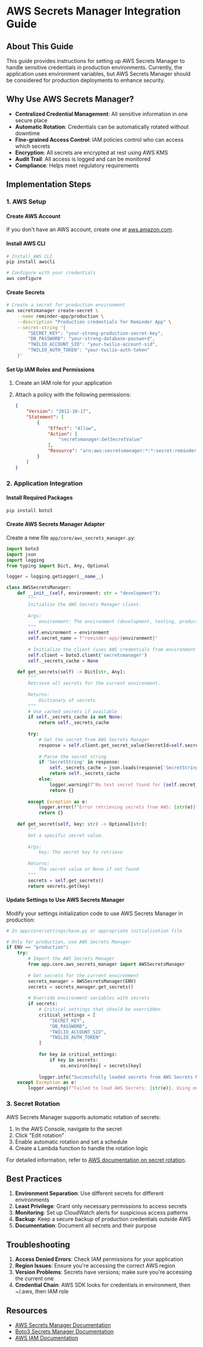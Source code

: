 # AWS Secrets Manager Integration Guide

## About This Guide

This guide provides instructions for setting up AWS Secrets Manager to handle sensitive credentials in production environments. Currently, the application uses environment variables, but AWS Secrets Manager should be considered for production deployments to enhance security.

## Why Use AWS Secrets Manager?

- **Centralized Credential Management**: All sensitive information in one secure place
- **Automatic Rotation**: Credentials can be automatically rotated without downtime
- **Fine-grained Access Control**: IAM policies control who can access which secrets
- **Encryption**: All secrets are encrypted at rest using AWS KMS
- **Audit Trail**: All access is logged and can be monitored
- **Compliance**: Helps meet regulatory requirements

## Implementation Steps

### 1. AWS Setup

#### Create AWS Account

If you don't have an AWS account, create one at [aws.amazon.com](https://aws.amazon.com/).

#### Install AWS CLI

```bash
# Install AWS CLI
pip install awscli

# Configure with your credentials
aws configure
```

#### Create Secrets

```bash
# Create a secret for production environment
aws secretsmanager create-secret \
    --name reminder-app/production \
    --description "Production credentials for Reminder App" \
    --secret-string '{
        "SECRET_KEY": "your-strong-production-secret-key",
        "DB_PASSWORD": "your-strong-database-password",
        "TWILIO_ACCOUNT_SID": "your-twilio-account-sid",
        "TWILIO_AUTH_TOKEN": "your-twilio-auth-token"
    }'
```

#### Set Up IAM Roles and Permissions

1. Create an IAM role for your application
2. Attach a policy with the following permissions:

   ```json
   {
       "Version": "2012-10-17",
       "Statement": [
           {
               "Effect": "Allow",
               "Action": [
                   "secretsmanager:GetSecretValue"
               ],
               "Resource": "arn:aws:secretsmanager:*:*:secret:reminder-app/*"
           }
       ]
   }
   ```

### 2. Application Integration

#### Install Required Packages

```bash
pip install boto3
```

#### Create AWS Secrets Manager Adapter

Create a new file `app/core/aws_secrets_manager.py`:

```python
import boto3
import json
import logging
from typing import Dict, Any, Optional

logger = logging.getLogger(__name__)

class AWSSecretsManager:
    def __init__(self, environment: str = "development"):
        """
        Initialize the AWS Secrets Manager client.
        
        Args:
            environment: The environment (development, testing, production)
        """
        self.environment = environment
        self.secret_name = f"reminder-app/{environment}"
        
        # Initialize the client (uses AWS credentials from environment or IAM role)
        self.client = boto3.client('secretsmanager')
        self._secrets_cache = None
    
    def get_secrets(self) -> Dict[str, Any]:
        """
        Retrieve all secrets for the current environment.
        
        Returns:
            Dictionary of secrets
        """
        # Use cached secrets if available
        if self._secrets_cache is not None:
            return self._secrets_cache
            
        try:
            # Get the secret from AWS Secrets Manager
            response = self.client.get_secret_value(SecretId=self.secret_name)
            
            # Parse the secret string
            if 'SecretString' in response:
                self._secrets_cache = json.loads(response['SecretString'])
                return self._secrets_cache
            else:
                logger.warning(f"No text secret found for {self.secret_name}")
                return {}
                
        except Exception as e:
            logger.error(f"Error retrieving secrets from AWS: {str(e)}")
            return {}
    
    def get_secret(self, key: str) -> Optional[str]:
        """
        Get a specific secret value.
        
        Args:
            key: The secret key to retrieve
            
        Returns:
            The secret value or None if not found
        """
        secrets = self.get_secrets()
        return secrets.get(key)
```

#### Update Settings to Use AWS Secrets Manager

Modify your settings initialization code to use AWS Secrets Manager in production:

```python
# In app/core/settings/base.py or appropriate initialization file

# Only for production, use AWS Secrets Manager
if ENV == "production":
    try:
        # Import the AWS Secrets Manager
        from app.core.aws_secrets_manager import AWSSecretsManager
        
        # Get secrets for the current environment
        secrets_manager = AWSSecretsManager(ENV)
        secrets = secrets_manager.get_secrets()
        
        # Override environment variables with secrets
        if secrets:
            # Critical settings that should be overridden
            critical_settings = [
                "SECRET_KEY", 
                "DB_PASSWORD", 
                "TWILIO_ACCOUNT_SID", 
                "TWILIO_AUTH_TOKEN"
            ]
            
            for key in critical_settings:
                if key in secrets:
                    os.environ[key] = secrets[key]
                    
            logger.info("Successfully loaded secrets from AWS Secrets Manager")
    except Exception as e:
        logger.warning(f"Failed to load AWS Secrets: {str(e)}. Using environment variables.")
```

### 3. Secret Rotation

AWS Secrets Manager supports automatic rotation of secrets:

1. In the AWS Console, navigate to the secret
2. Click "Edit rotation"
3. Enable automatic rotation and set a schedule
4. Create a Lambda function to handle the rotation logic

For detailed information, refer to [AWS documentation on secret rotation](https://docs.aws.amazon.com/secretsmanager/latest/userguide/rotating-secrets.html).

## Best Practices

1. **Environment Separation**: Use different secrets for different environments
2. **Least Privilege**: Grant only necessary permissions to access secrets
3. **Monitoring**: Set up CloudWatch alerts for suspicious access patterns
4. **Backup**: Keep a secure backup of production credentials outside AWS
5. **Documentation**: Document all secrets and their purpose

## Troubleshooting

1. **Access Denied Errors**: Check IAM permissions for your application
2. **Region Issues**: Ensure you're accessing the correct AWS region
3. **Version Problems**: Secrets have versions; make sure you're accessing the current one
4. **Credential Chain**: AWS SDK looks for credentials in environment, then ~/.aws, then IAM role

## Resources

- [AWS Secrets Manager Documentation](https://docs.aws.amazon.com/secretsmanager/latest/userguide/intro.html)
- [Boto3 Secrets Manager Documentation](https://boto3.amazonaws.com/v1/documentation/api/latest/reference/services/secretsmanager.html)
- [AWS IAM Documentation](https://docs.aws.amazon.com/IAM/latest/UserGuide/introduction.html)
